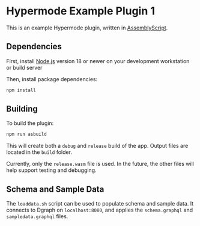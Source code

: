 # Hypermode Example Plugin 1

This is an example Hypermode plugin, written in [AssemblyScript](https://www.assemblyscript.org/).

## Dependencies

First, install [Node.js](https://nodejs.org/) version 18 or newer
on your development workstation or build server

Then, install package dependencies:

```sh
npm install
```

## Building

To build the plugin:

```sh
npm run asbuild
```

This will create both a `debug` and `release` build of the app.
Output files are located in the `build` folder.

Currently, only the `release.wasm` file is used.
In the future, the other files will help support testing and debugging.

## Schema and Sample Data

The `loaddata.sh` script can be used to populate schema and sample data.
It connects to Dgraph on `localhost:8080`, and applies the `schema.graphql` and `sampledata.graphql` files.
